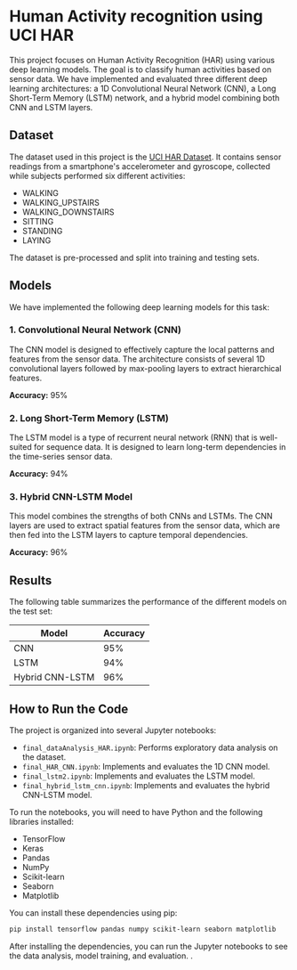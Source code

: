 # Human Activity recognition using UCI HAR

This project focuses on Human Activity Recognition (HAR) using various deep learning models. The goal is to classify human activities based on sensor data. We have implemented and evaluated three different deep learning architectures: a 1D Convolutional Neural Network (CNN), a Long Short-Term Memory (LSTM) network, and a hybrid model combining both CNN and LSTM layers.

## Dataset

The dataset used in this project is the [UCI HAR Dataset](https://archive.ics.uci.edu/ml/datasets/human+activity+recognition+using+smartphones). It contains sensor readings from a smartphone's accelerometer and gyroscope, collected while subjects performed six different activities:

*   WALKING
*   WALKING_UPSTAIRS
*   WALKING_DOWNSTAIRS
*   SITTING
*   STANDING
*   LAYING

The dataset is pre-processed and split into training and testing sets.

## Models

We have implemented the following deep learning models for this task:

### 1. Convolutional Neural Network (CNN)

The CNN model is designed to effectively capture the local patterns and features from the sensor data. The architecture consists of several 1D convolutional layers followed by max-pooling layers to extract hierarchical features.

**Accuracy:** 95%

### 2. Long Short-Term Memory (LSTM)

The LSTM model is a type of recurrent neural network (RNN) that is well-suited for sequence data. It is designed to learn long-term dependencies in the time-series sensor data.

**Accuracy:** 94%

### 3. Hybrid CNN-LSTM Model

This model combines the strengths of both CNNs and LSTMs. The CNN layers are used to extract spatial features from the sensor data, which are then fed into the LSTM layers to capture temporal dependencies.

**Accuracy:** 96%

## Results

The following table summarizes the performance of the different models on the test set:

| Model              | Accuracy |
| ------------------ | -------- |
| CNN                | 95%      |
| LSTM               | 94%      |
| Hybrid CNN-LSTM    | 96%      |

## How to Run the Code

The project is organized into several Jupyter notebooks:

*   `final_dataAnalysis_HAR.ipynb`: Performs exploratory data analysis on the dataset.
*   `final_HAR_CNN.ipynb`: Implements and evaluates the 1D CNN model.
*   `final_lstm2.ipynb`: Implements and evaluates the LSTM model.
*   `final_hybrid_lstm_cnn.ipynb`: Implements and evaluates the hybrid CNN-LSTM model.

To run the notebooks, you will need to have Python and the following libraries installed:

*   TensorFlow
*   Keras
*   Pandas
*   NumPy
*   Scikit-learn
*   Seaborn
*   Matplotlib

You can install these dependencies using pip:

```bash
pip install tensorflow pandas numpy scikit-learn seaborn matplotlib
```

After installing the dependencies, you can run the Jupyter notebooks to see the data analysis, model training, and evaluation.
.

